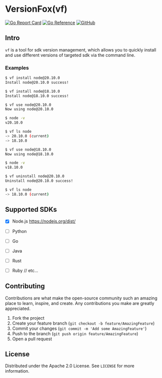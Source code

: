 # VersionFox(vf)

[![Go Report Card](https://goreportcard.com/badge/github.com/aooohan/version-fox)](https://goreportcard.com/report/github.com/aooohan/version-fox)
[![Go Reference](https://pkg.go.dev/badge/github.com/aooohan/version-fox.svg)](https://pkg.go.dev/github.com/aooohan/version-fox)
[![GitHub](https://img.shields.io/github/license/aooohan/version-fox)]()

## Intro
`vf` is a tool for sdk version management, which allows you to quickly install and use different versions of targeted sdk via the command line.

### Examples
```bash
$ vf install node@20.10.0
Install node@20.10.0 success!

$ vf install node@18.10.0
Install node@18.10.0 success!

$ vf use node@20.10.0
Now using node@20.10.0

$ node -v
v20.10.0

$ vf ls node
-> 20.10.0 (current)
-> 18.10.0

$ vf use node@18.10.0
Now using node@18.10.0

$ node -v
v18.10.0

$ vf uninstall node@20.10.0
Uninstall node@20.10.0 success!

$ vf ls node
-> 18.10.0 (current)
```

## Supported SDKs
- [x] Node.js https://nodejs.org/dist/
- [ ] Python
- [ ] Go
- [ ] Java
- [ ] Rust
- [ ] Ruby
// etc...


## Contributing

Contributions are what make the open-source community such an amazing place to learn, inspire, and create. Any contributions you make are greatly appreciated.

1. Fork the project
2. Create your feature branch (`git checkout -b feature/AmazingFeature`)
3. Commit your changes (`git commit -m 'Add some AmazingFeature'`)
4. Push to the branch (`git push origin feature/AmazingFeature`)
5. Open a pull request

## License

Distributed under the Apache 2.0 License. See `LICENSE` for more information.

